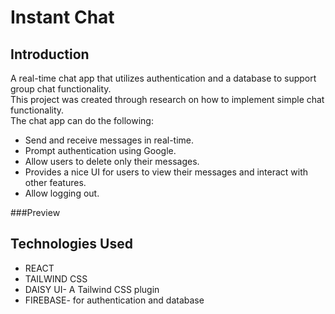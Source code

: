# Instant Chat
## Introduction
A real-time chat app that utilizes authentication and a database to support group chat functionality.</br>
This project was created through research on how to implement simple chat functionality.</br>
The chat app can do the following:
<ul>
<li>Send and receive messages in real-time.</li>
<li>Prompt authentication using Google.</li>
<li>Allow users to delete only their messages.</li>
<li>Provides a nice UI for users to view their messages and interact with other features.</li>
<li>Allow logging out.</li>
</ul>

###Preview


## Technologies Used
<ul>
  <li>REACT</li>
  <li>TAILWIND CSS</li>
  <li>DAISY UI- A Tailwind CSS plugin</li>
  <li>FIREBASE- for authentication and database</li>
</ul>
